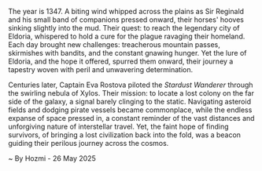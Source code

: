 
The year is 1347.  A biting wind whipped across the plains as Sir Reginald and his small band of companions pressed onward, their horses' hooves sinking slightly into the mud.  Their quest: to reach the legendary city of Eldoria, whispered to hold a cure for the plague ravaging their homeland.  Each day brought new challenges: treacherous mountain passes, skirmishes with bandits, and the constant gnawing hunger.  Yet the lure of Eldoria, and the hope it offered, spurred them onward, their journey a tapestry woven with peril and unwavering determination.


Centuries later, Captain Eva Rostova piloted the *Stardust Wanderer* through the swirling nebula of Xylos.  Their mission: to locate a lost colony on the far side of the galaxy, a signal barely clinging to the static.  Navigating asteroid fields and dodging pirate vessels became commonplace, while the endless expanse of space pressed in, a constant reminder of the vast distances and unforgiving nature of interstellar travel. Yet, the faint hope of finding survivors, of bringing a lost civilization back into the fold, was a beacon guiding their perilous journey across the cosmos.

~ By Hozmi - 26 May 2025
